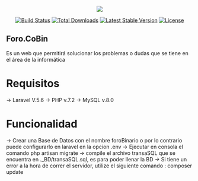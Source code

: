 <p align="center"><img src="https://laravel.com/assets/img/components/logo-laravel.svg"></p>

<p align="center">
<a href="https://travis-ci.org/laravel/framework"><img src="https://travis-ci.org/laravel/framework.svg" alt="Build Status"></a>
<a href="https://packagist.org/packages/laravel/framework"><img src="https://poser.pugx.org/laravel/framework/d/total.svg" alt="Total Downloads"></a>
<a href="https://packagist.org/packages/laravel/framework"><img src="https://poser.pugx.org/laravel/framework/v/stable.svg" alt="Latest Stable Version"></a>
<a href="https://packagist.org/packages/laravel/framework"><img src="https://poser.pugx.org/laravel/framework/license.svg" alt="License"></a>
</p>

## Foro.CoBin
Es un web que permitirá solucionar los problemas o dudas que se tiene en el área de la informática
# Requisitos
-> Laravel V.5.6
-> PHP v.7.2
-> MySQL v.8.0

# Funcionalidad
-> Crear una Base de Datos con el nombre foroBinario o por lo contrario puede configurarlo en laravel en la opcion .env
-> Ejecutar en consola el comando php artisan migrate
-> compile el archivo transaSQL que se encuentra en ._BD/transaSQL.sql, es para poder llenar la BD
-> Si tiene un error a la hora de correr el servidor, utilize el siguiente comando : composer update
